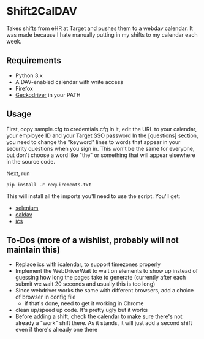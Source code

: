 # Shift2CalDAV
Takes shifts from eHR at Target and pushes them to a webdav calendar.  It was made because I hate manually putting in my shifts to my calendar each week.
## Requirements

 - Python 3.x
 - A DAV-enabled calendar with write access
 - Firefox
 - [Geckodriver](https://github.com/mozilla/geckodriver/releases) in your PATH 

## Usage
First, copy sample.cfg to credentials.cfg 
In it, edit the URL to your calendar, your employee ID and your Target SSO password
In the [questions] section, you need to change the "keyword" lines to words that appear in your security questions when you sign in.  This won't be the same for everyone, but don't choose a word like "the" or something that will appear elsewhere in the source code.

Next, run 

    pip install -r requirements.txt
   This will install all the imports you'll need to use the script.  You'll get:
   

 - [selenium](https://selenium-python.readthedocs.io/) 
 - [caldav](https://pythonhosted.org/caldav/)
 - [ics](https://icspy.readthedocs.io/)
## To-Dos (more of a wishlist, probably will not maintain this)
 - Replace ics with icalendar, to support timezones properly
 - Implement the WebDriverWait to wait on elements to show up instead of guessing how long the pages take to generate (currently after each submit we wait 20 seconds and usually this is too long)
 - Since webdriver works the same with different browsers, add a choice of browser in config file
	 - if that's done, need to get it working in Chrome
 - clean up/speed up code.  It's pretty ugly but it works
 - Before adding a shift, check the calendar to make sure there's not already a "work" shift there.  As it stands, it will just add a second shift even if there's already one there
